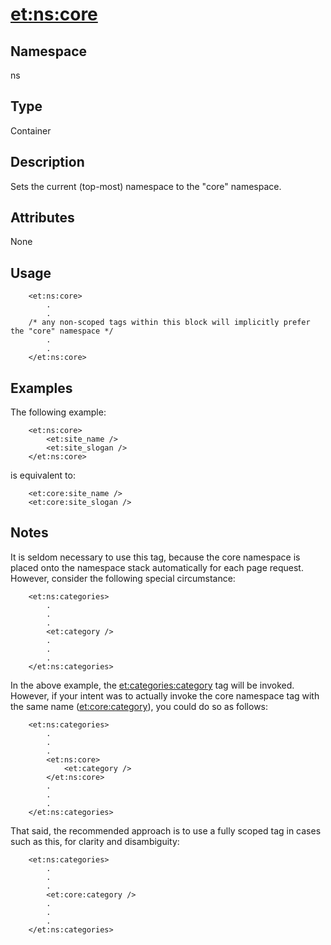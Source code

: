 # <et:ns:core> #

## Namespace ##
ns

## Type ##
Container

## Description ##
Sets the current (top-most) namespace to the "core" namespace.

## Attributes ##
None

## Usage ##

```
	<et:ns:core>
		.
		.
	/* any non-scoped tags within this block will implicitly prefer the "core" namespace */
		.
		.
	</et:ns:core>
```

## Examples ##

The following example:

```
	<et:ns:core>
		<et:site_name />
		<et:site_slogan />
	</et:ns:core>
```

is equivalent to:

```
	<et:core:site_name />
	<et:core:site_slogan />
```

## Notes ##

It is seldom necessary to use this tag, because the core namespace is placed onto the namespace stack automatically for each page request. However, consider the following special circumstance:

```
	<et:ns:categories>
		.
		.
		.
		<et:category />
		.
		.
		.
	</et:ns:categories>
```

In the above example, the <et:categories:category> tag will be invoked. However, if your intent was to actually invoke the core namespace tag with the same name (<et:core:category>), you could do so as follows:

```
	<et:ns:categories>
		.
		.
		.
		<et:ns:core>
			<et:category />
		</et:ns:core>
		.
		.
		.
	</et:ns:categories>
```

That said, the recommended approach is to use a fully scoped tag in cases such as this, for clarity and disambiguity:

```
	<et:ns:categories>
		.
		.
		.
		<et:core:category />
		.
		.
		.
	</et:ns:categories>
```